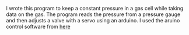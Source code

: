I wrote this program to keep a constant pressure in a gas cell while taking data on the gas. The program reads the pressure from a pressure gauge and then adjusts a valve with a servo using an arduino. I used the aruino control software from [here](https://github.com/vdupain/arduino-sketchbook/tree/master/MultipleSerialServoControl)

